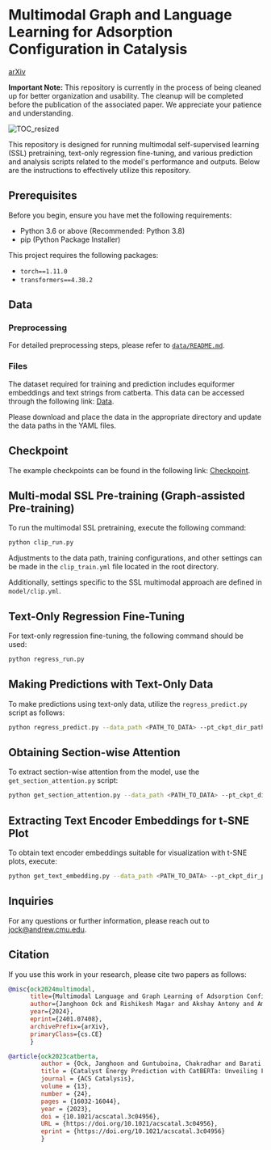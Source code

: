 # Multimodal Graph and Language Learning for Adsorption Configuration in Catalysis
[arXiv](https://arxiv.org/abs/2401.07408)

**Important Note:** This repository is currently in the process of being cleaned up for better organization and usability. The cleanup will be completed before the publication of the associated paper. We appreciate your patience and understanding.


![TOC_resized](https://github.com/hoon-ock/multi-view/assets/93333323/0ad53e44-18df-43a0-a413-1bc5438777e6)

This repository is designed for running multimodal self-supervised learning (SSL) pretraining, text-only regression fine-tuning, and various prediction and analysis scripts related to the model's performance and outputs. Below are the instructions to effectively utilize this repository.

## Prerequisites

Before you begin, ensure you have met the following requirements:

- Python 3.6 or above (Recommended: Python 3.8)
- pip (Python Package Installer)

This project requires the following packages:

- `torch==1.11.0`
- `transformers==4.38.2`

## Data

### Preprocessing

For detailed preprocessing steps, please refer to [`data/README.md`](data/README.md).

### Files
The dataset required for training and prediction includes equiformer embeddings and text strings from catberta. This data can be accessed through the following link: [Data](https://cmu.box.com/s/6d2zbi00yoizyg60ppztdgqiaes1msqw).

Please download and place the data in the appropriate directory and update the data paths in the YAML files.


## Checkpoint

The example checkpoints can be found in the following link: [Checkpoint](https://cmu.box.com/s/2i4kyyfrlrtilbm8n39xtd8piramnbz5).

## Multi-modal SSL Pre-training (Graph-assisted Pre-training)

To run the multimodal SSL pretraining, execute the following command:

```bash
python clip_run.py
```

Adjustments to the data path, training configurations, and other settings can be made in the `clip_train.yml` file located in the root directory.

Additionally, settings specific to the SSL multimodal approach are defined in `model/clip.yml`.

## Text-Only Regression Fine-Tuning

For text-only regression fine-tuning, the following command should be used:

```bash
python regress_run.py
```

## Making Predictions with Text-Only Data

To make predictions using text-only data, utilize the `regress_predict.py` script as follows:

```bash
python regress_predict.py --data_path <PATH_TO_DATA> --pt_ckpt_dir_path <PATH_TO_CHECKPOINT> --save_path <PATH_TO_SAVE_PREDICTIONS>
```


## Obtaining Section-wise Attention

To extract section-wise attention from the model, use the `get_section_attention.py` script:

```bash
python get_section_attention.py --data_path <PATH_TO_DATA> --pt_ckpt_dir_path <PATH_TO_CHECKPOINT> --save_path <PATH_TO_SAVE_OUTPUT>
```

## Extracting Text Encoder Embeddings for t-SNE Plot

To obtain text encoder embeddings suitable for visualization with t-SNE plots, execute:

```bash
python get_text_embedding.py --data_path <PATH_TO_DATA> --pt_ckpt_dir_path <PATH_TO_CHECKPOINT> --save_path <PATH_TO_SAVE_EMBEDDINGS>
```

## Inquiries

For any questions or further information, please reach out to [jock@andrew.cmu.edu](mailto:jock@andrew.cmu.edu).

## Citation

If you use this work in your research, please cite two papers as follows:

```bibtex
@misc{ock2024multimodal,
      title={Multimodal Language and Graph Learning of Adsorption Configuration in Catalysis}, 
      author={Janghoon Ock and Rishikesh Magar and Akshay Antony and Amir Barati Farimani},
      year={2024},
      eprint={2401.07408},
      archivePrefix={arXiv},
      primaryClass={cs.CE}
      }
```

```bibtex
@article{ock2023catberta,
         author = {Ock, Janghoon and Guntuboina, Chakradhar and Barati Farimani, Amir},
         title = {Catalyst Energy Prediction with CatBERTa: Unveiling Feature Exploration Strategies through Large Language Models},
         journal = {ACS Catalysis},
         volume = {13},
         number = {24},
         pages = {16032-16044},
         year = {2023},
         doi = {10.1021/acscatal.3c04956},
         URL = {https://doi.org/10.1021/acscatal.3c04956},
         eprint = {https://doi.org/10.1021/acscatal.3c04956}
         }
```
